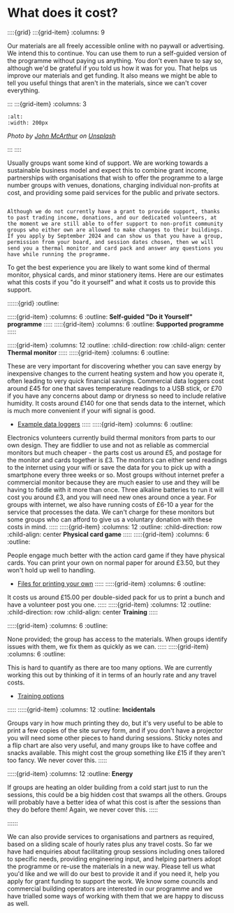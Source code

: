 # What does it cost?

::::{grid} 
:::{grid-item}
:columns: 9

Our materials are all freely accessible online with no paywall or advertising. We intend this to continue.   You can use them to run a self-guided version of the programme without paying us anything.  You don't even have to say so, although we'd be grateful if you told us how it was for you. That helps us improve our materials and get funding.  It also means we might be able to tell you useful things that aren't in the materials, since we can't cover everything.

:::
:::{grid-item}
:columns: 3

```{image} /images/john-mcarthur-ROQzKIAdY78-unsplash.jpg
:alt:
:width: 200px
```
*Photo by <a href="https://unsplash.com/@snowjam">John McArthur</a> on <a href="https://unsplash.com/photos/ROQzKIAdY78">Unsplash</a>*

:::
::::

Usually groups want some kind of support.  We are working towards a sustainable business model and expect this to combine grant income, partnerships with organisations that wish to offer the programme to a large number groups with venues, donations, charging individual non-profits at cost, and providing some paid services for the public and private sectors.  

```{admonition} Free support for those signing up by September 2024

Although we do not currently have a grant to provide support, thanks to past trading income, donations, and our dedicated volunteers, at the moment we are still able to offer support to non-profit community groups who either own are allowed to make changes to their buildings.  If you apply by September 2024 and can show us that you have a group, permission from your board, and session dates chosen, then we will send you a thermal monitor and card pack and answer any questions you have while running the programme.
```

To get the best experience you are likely to want some kind of thermal monitor, physical cards, and minor stationery items.  Here are our estimates what this costs if you "do it yourself" and what it costs us to provide this support.  

::::::{grid} 
:outline:

:::::{grid-item}
:columns: 6
:outline:
**Self-guided "Do it Yourself" programme**
:::::
:::::{grid-item}
:columns: 6
:outline:
**Supported programme**
:::::

:::::{grid-item}
:columns: 12
:outline:
:child-direction: row
:child-align: center
**Thermal monitor**
:::::
:::::{grid-item}
:columns: 6
:outline:

These are very important for discovering whether you can save energy by inexpensive changes to the current heating system and how you operate it, often leading to very quick financial savings.  Commercial data loggers cost around £45 for one that saves temperature readings to a USB stick, or £70 if you have any concerns about damp or dryness so need to include relative humidity. It costs around £140 for one that sends data to the internet, which is much more convenient if your wifi signal is good. 

- [Example data loggers](data-logging)
:::::
:::::{grid-item}
:columns: 6
:outline:

Electronics volunteers currently build thermal monitors from parts to our own design.  They are fiddlier to use and not as reliable as commercial monitors but much cheaper - the parts cost us around £5, and postage for the monitor and cards together is £3. The monitors can either send readings to the internet using your wifi or save the data for you to pick up with a smartphone every three weeks or so.  Most groups without internet prefer a commercial monitor because they are much easier to use and they will be having to fiddle with it more than once.   Three alkaline batteries to run it will cost you around £3, and you will need new ones around once a year.  For groups with internet, we also have running costs of £6-10 a year for the service that processes the data.  We can't charge for these monitors but some groups who can afford to give us a voluntary donation with these costs in mind.
:::::
:::::{grid-item}
:columns: 12
:outline:
:child-direction: row
:child-align: center
**Physical card game**
:::::
:::::{grid-item}
:columns: 6
:outline:

People engage much better with the action card game if they have physical cards.  You can print your own on normal paper for around £3.50, but they won't hold up well to handling.


- [Files for printing your own](https://drive.google.com/drive/folders/13efGHuvEN5zjEnxEG1RfoJ39EvKoDLig)
:::::
:::::{grid-item}
:columns: 6
:outline:

 It costs us around £15.00 per double-sided pack for us to print a bunch and have a volunteer post you one.
:::::
:::::{grid-item}
:columns: 12
:outline:
:child-direction: row
:child-align: center
**Training**
:::::

:::::{grid-item}
:columns: 6
:outline:

None provided; the group has access to the materials.  When groups identify issues with them, we fix them as quickly as we can.
:::::
:::::{grid-item}
:columns: 6
:outline:

This is hard to quantify as there are too many options.  We are currently working this out by thinking of it in terms of an hourly rate and any travel costs.  

- [Training options](training)

:::::
:::::{grid-item}
:columns: 12
:outline:
**Incidentals**

Groups vary in how much printing they do, but it's very useful to be able to print a few copies of the site survey form, and if you don't have a projector you will need some other pieces to hand during sessions.  Sticky notes and a flip chart are also very useful, and many groups like to have coffee and snacks available. This might cost the group something like £15 if they aren't too fancy.  We never cover this.
:::::

:::::{grid-item}
:columns: 12
:outline:
**Energy**

If groups are heating an older building from a cold start just to run the sessions, this could be a big hidden cost that swamps all the others.  Groups will probably have a better idea of what this cost is after the sessions than they do before them! Again, we never cover this.
:::::

::::::

We can also provide services to organisations and partners as required, based on a sliding scale of hourly rates plus any travel costs.  So far we have had enquiries about facilitating group sessions including ones tailored to specific needs, providing engineering input, and helping partners adopt the programme or re-use the materials in a new way.  Please tell us what you'd like and we will do our best to provide it and if you need it, help you apply for grant funding to support the work.  We know some councils and commercial building operators are interested in our programme and we have trialled some ways of working with them that we are happy to discuss as well.  


<!--

````{admonition} Royal Academy of Engineering funded programme

Groups participating in the Royal Academy of Engineering-funded programme can charge expenses until end January 2024.  Your volunteer engineer may also charge mileage costs for attending sessions.  We have budgeted for an average of £25 in expenses for each group.

- [HeatHack Expenses Form](https://docs.google.com/spreadsheets/d/1so6B80u5kugQFw2KDxtUOykSc8ERmsh_/edit?usp=drive_link&ouid=117829965905595059015&rtpof=true&sd=true)

````
-->